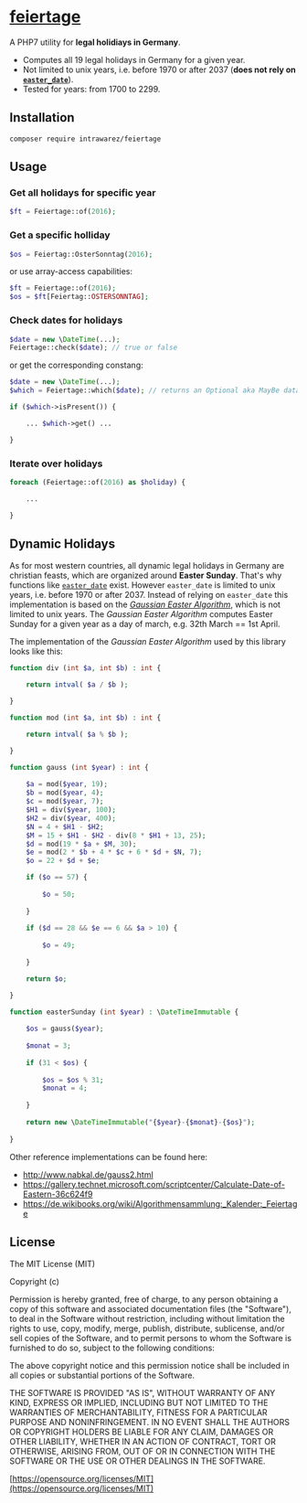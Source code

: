 # [feiertage](http://intrawarez.github.io/feiertage/)

A PHP7 utility for **legal holidiays in Germany**.

- Computes all 19 legal holidays in Germany for a given year.
- Not limited to unix years, i.e. before 1970 or after 2037 (**does not rely on [```easter_date```](http://php.net/manual/en/function.easter-date.php)**).
- Tested for years: from 1700 to 2299.

## Installation

```
composer require intrawarez/feiertage
```

## Usage

### Get all holidays for specific year
```php
$ft = Feiertage::of(2016);

```

### Get a specific holliday
```php
$os = Feiertag::OsterSonntag(2016);

```
or use array-access capabilities:
```php
$ft = Feiertage::of(2016);
$os = $ft[Feiertag::OSTERSONNTAG];

```

### Check dates for holidays
```php
$date = new \DateTime(...);
Feiertage::check($date); // true or false
```
or get the corresponding constang:
```php
$date = new \DateTime(...);
$which = Feiertage::which($date); // returns an Optional aka MayBe data structure

if ($which->isPresent()) {

	... $which->get() ...

}

```

### Iterate over holidays
```php
foreach (Feiertage::of(2016) as $holiday) {

	...

}
```

## Dynamic Holidays
As for most western countries, all dynamic legal holidays in Germany are christian feasts, which are organized around **Easter Sunday**.
That's why functions like [```easter_date```](http://php.net/manual/en/function.easter-date.php) exist.
However ```easter_date``` is limited to unix years, i.e. before 1970 or after 2037.
Instead of relying on ```easter_date``` this implementation is based on the [*Gaussian Easter Algorithm*](https://de.wikipedia.org/wiki/Gau%C3%9Fsche_Osterformel), which is not limited to unix years. 
The *Gaussian Easter Algorithm* computes Easter Sunday for a given year as a day of march, e.g. 32th March == 1st April.

The implementation of the *Gaussian Easter Algorithm* used by this library looks like this:
```php
function div (int $a, int $b) : int {

	return intval( $a / $b );

}

function mod (int $a, int $b) : int {

	return intval( $a % $b );

}

function gauss (int $year) : int {
	
	$a = mod($year, 19);
	$b = mod($year, 4);
	$c = mod($year, 7);
	$H1 = div($year, 100);
	$H2 = div($year, 400);
	$N = 4 + $H1 - $H2;
	$M = 15 + $H1 - $H2 - div(8 * $H1 + 13, 25);
	$d = mod(19 * $a + $M, 30);
	$e = mod(2 * $b + 4 * $c + 6 * $d + $N, 7);
	$o = 22 + $d + $e;

	if ($o == 57) {
		
		$o = 50;
		
	}
	
	if ($d == 28 && $e == 6 && $a > 10) {
		
		$o = 49;
		
	}

	return $o;

}

function easterSunday (int $year) : \DateTimeImmutable {
		
	$os = gauss($year);
	
	$monat = 3;
	
	if (31 < $os) {
	
		$os = $os % 31;
		$monat = 4;
	
	}
	
	return new \DateTimeImmutable("{$year}-{$monat}-{$os}");
	
}
```
Other reference implementations can be found here:
- http://www.nabkal.de/gauss2.html
- https://gallery.technet.microsoft.com/scriptcenter/Calculate-Date-of-Eastern-36c624f9
- https://de.wikibooks.org/wiki/Algorithmensammlung:_Kalender:_Feiertage

## License

The MIT License (MIT)

Copyright (c) <year> <copyright holders>

Permission is hereby granted, free of charge, to any person obtaining a copy of this software and associated documentation files (the "Software"), to deal in the Software without restriction, including without limitation the rights to use, copy, modify, merge, publish, distribute, sublicense, and/or sell copies of the Software, and to permit persons to whom the Software is furnished to do so, subject to the following conditions:

The above copyright notice and this permission notice shall be included in all copies or substantial portions of the Software.

THE SOFTWARE IS PROVIDED "AS IS", WITHOUT WARRANTY OF ANY KIND, EXPRESS OR IMPLIED, INCLUDING BUT NOT LIMITED TO THE WARRANTIES OF MERCHANTABILITY, FITNESS FOR A PARTICULAR PURPOSE AND NONINFRINGEMENT. IN NO EVENT SHALL THE AUTHORS OR COPYRIGHT HOLDERS BE LIABLE FOR ANY CLAIM, DAMAGES OR OTHER LIABILITY, WHETHER IN AN ACTION OF CONTRACT, TORT OR OTHERWISE, ARISING FROM, OUT OF OR IN CONNECTION WITH THE SOFTWARE OR THE USE OR OTHER DEALINGS IN THE SOFTWARE.

[https://opensource.org/licenses/MIT](https://opensource.org/licenses/MIT)